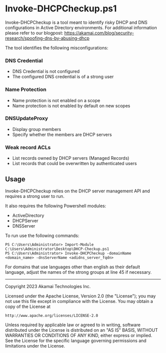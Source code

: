 # Invoke-DHCPCheckup.ps1

Invoke-DHCPCheckup is a tool meant to identify risky DHCP and DNS configurations in Active Directory environments.
For additional information please refer to our blogpost:
https://akamai.com/blog/security-research/spoofing-dns-by-abusing-dhcp



The tool identifies the following misconfigurations:

### DNS Credential
- DNS Credential is not configured
- The configured DNS credential is of a strong user

### Name Protection
- Name protection is not enabled on a scope
- Name protection is not enabled by default on new scopes

### DNSUpdateProxy
- Display group members 
- Specify whether the members are DHCP servers

### Weak record ACLs
- List records owned by DHCP servers (Managed Records)
- List records that could be overwritten by authenticated users


## Usage
Invoke-DHCPCheckup relies on the DHCP server management API and requires a strong user to run.

It also requires the following Powershell modules: 
- ActiveDirectory
- DHCPServer
- DNSServer

To run use the following commands:
```
PS C:\Users\Administrator> Import-Module C:\Users\Administrator\Desktop\DHCP-Checkup.ps1
PS C:\Users\Administrator> Invoke-DHCPCheckup -domainName <domain_name> -dnsServerName <adidns_server_fqdn>
```

For domains that use languages other than english as their default language, adjust the names of the strong groups at line 45 if necessary.

-------
Copyright 2023 Akamai Technologies Inc.

Licensed under the Apache License, Version 2.0 (the "License");
you may not use this file except in compliance with the License.
You may obtain a copy of the License at

    http://www.apache.org/licenses/LICENSE-2.0

Unless required by applicable law or agreed to in writing, software
distributed under the License is distributed on an "AS IS" BASIS,
WITHOUT WARRANTIES OR CONDITIONS OF ANY KIND, either express or implied.
See the License for the specific language governing permissions and
limitations under the License.



